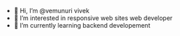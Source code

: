 - 👋 Hi, I’m @vemunuri vivek
- 👀 I’m interested in responsive web sites web developer
- 🌱 I’m currently learning backend developement
<!---
srinivas76800/srinivas76800 is a ✨ special ✨ repository because its `README.md` (this file) appears on your GitHub profile.
You can click the Preview link to take a look at your changes.
--->
